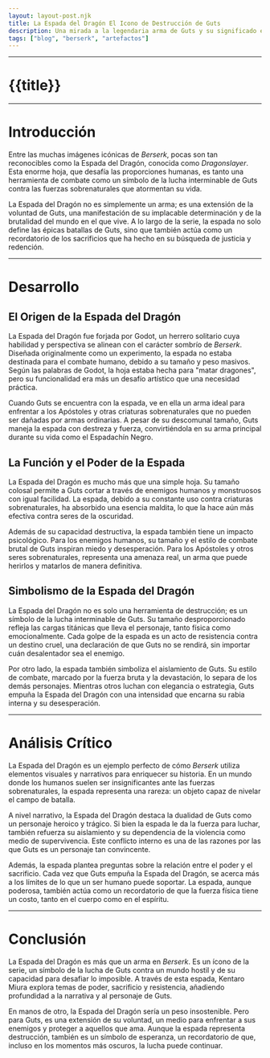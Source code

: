 ```yaml
---
layout: layout-post.njk
title: La Espada del Dragón El Icono de Destrucción de Guts
description: Una mirada a la legendaria arma de Guts y su significado en Berserk
tags: ["blog", "berserk", "artefactos"]
---
```

---

# {{title}}


---
# Introducción

Entre las muchas imágenes icónicas de *Berserk*, pocas son tan reconocibles como la Espada del Dragón, conocida como *Dragonslayer*. Esta enorme hoja, que desafía las proporciones humanas, es tanto una herramienta de combate como un símbolo de la lucha interminable de Guts contra las fuerzas sobrenaturales que atormentan su vida.

La Espada del Dragón no es simplemente un arma; es una extensión de la voluntad de Guts, una manifestación de su implacable determinación y de la brutalidad del mundo en el que vive. A lo largo de la serie, la espada no solo define las épicas batallas de Guts, sino que también actúa como un recordatorio de los sacrificios que ha hecho en su búsqueda de justicia y redención.

---

# Desarrollo

## El Origen de la Espada del Dragón

La Espada del Dragón fue forjada por Godot, un herrero solitario cuya habilidad y perspectiva se alinean con el carácter sombrío de *Berserk*. Diseñada originalmente como un experimento, la espada no estaba destinada para el combate humano, debido a su tamaño y peso masivos. Según las palabras de Godot, la hoja estaba hecha para "matar dragones", pero su funcionalidad era más un desafío artístico que una necesidad práctica.

Cuando Guts se encuentra con la espada, ve en ella un arma ideal para enfrentar a los Apóstoles y otras criaturas sobrenaturales que no pueden ser dañadas por armas ordinarias. A pesar de su descomunal tamaño, Guts maneja la espada con destreza y fuerza, convirtiéndola en su arma principal durante su vida como el Espadachín Negro.

## La Función y el Poder de la Espada

La Espada del Dragón es mucho más que una simple hoja. Su tamaño colosal permite a Guts cortar a través de enemigos humanos y monstruosos con igual facilidad. La espada, debido a su constante uso contra criaturas sobrenaturales, ha absorbido una esencia maldita, lo que la hace aún más efectiva contra seres de la oscuridad.

Además de su capacidad destructiva, la espada también tiene un impacto psicológico. Para los enemigos humanos, su tamaño y el estilo de combate brutal de Guts inspiran miedo y desesperación. Para los Apóstoles y otros seres sobrenaturales, representa una amenaza real, un arma que puede herirlos y matarlos de manera definitiva.

## Simbolismo de la Espada del Dragón

La Espada del Dragón no es solo una herramienta de destrucción; es un símbolo de la lucha interminable de Guts. Su tamaño desproporcionado refleja las cargas titánicas que lleva el personaje, tanto física como emocionalmente. Cada golpe de la espada es un acto de resistencia contra un destino cruel, una declaración de que Guts no se rendirá, sin importar cuán desalentador sea el enemigo.

Por otro lado, la espada también simboliza el aislamiento de Guts. Su estilo de combate, marcado por la fuerza bruta y la devastación, lo separa de los demás personajes. Mientras otros luchan con elegancia o estrategia, Guts empuña la Espada del Dragón con una intensidad que encarna su rabia interna y su desesperación.

---

# Análisis Crítico

La Espada del Dragón es un ejemplo perfecto de cómo *Berserk* utiliza elementos visuales y narrativos para enriquecer su historia. En un mundo donde los humanos suelen ser insignificantes ante las fuerzas sobrenaturales, la espada representa una rareza: un objeto capaz de nivelar el campo de batalla.

A nivel narrativo, la Espada del Dragón destaca la dualidad de Guts como un personaje heroico y trágico. Si bien la espada le da la fuerza para luchar, también refuerza su aislamiento y su dependencia de la violencia como medio de supervivencia. Este conflicto interno es una de las razones por las que Guts es un personaje tan convincente.

Además, la espada plantea preguntas sobre la relación entre el poder y el sacrificio. Cada vez que Guts empuña la Espada del Dragón, se acerca más a los límites de lo que un ser humano puede soportar. La espada, aunque poderosa, también actúa como un recordatorio de que la fuerza física tiene un costo, tanto en el cuerpo como en el espíritu.

---

# Conclusión

La Espada del Dragón es más que un arma en *Berserk*. Es un ícono de la serie, un símbolo de la lucha de Guts contra un mundo hostil y de su capacidad para desafiar lo imposible. A través de esta espada, Kentaro Miura explora temas de poder, sacrificio y resistencia, añadiendo profundidad a la narrativa y al personaje de Guts.

En manos de otro, la Espada del Dragón sería un peso insostenible. Pero para Guts, es una extensión de su voluntad, un medio para enfrentar a sus enemigos y proteger a aquellos que ama. Aunque la espada representa destrucción, también es un símbolo de esperanza, un recordatorio de que, incluso en los momentos más oscuros, la lucha puede continuar.
